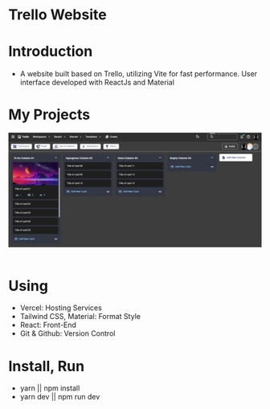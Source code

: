 # Trello Website

# Introduction

- A website built based on Trello, utilizing Vite for fast performance. User interface developed with ReactJs and Material

# My Projects

<div align=center>
    <a href="https://ttv-trello.vercel.app/">
    <img src="trello_dark.png" /></a>
</div>

<br/>

# Using

- Vercel: Hosting Services
- Tailwind CSS, Material: Format Style
- React: Front-End
- Git & Github: Version Control

# Install, Run
- yarn || npm install
- yarn dev || npm run dev

[website]: https://ttv-trello.vercel.app/
